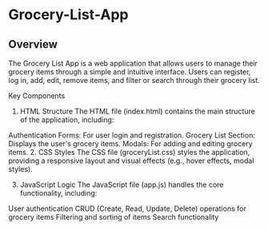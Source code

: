 # Grocery-List-App
<h2> Overview </h2>
<p> The Grocery List App is a web application that allows users to manage their grocery items through a simple and intuitive interface. Users can register, log in, add, edit, remove items, and filter or search through their grocery list. </p>

Key Components
1. HTML Structure
The HTML file (index.html) contains the main structure of the application, including:

Authentication Forms: For user login and registration.
Grocery List Section: Displays the user's grocery items.
Modals: For adding and editing grocery items.
2. CSS Styles
The CSS file (groceryList.css) styles the application, providing a responsive layout and visual effects (e.g., hover effects, modal styles).

3. JavaScript Logic
The JavaScript file (app.js) handles the core functionality, including:

User authentication
CRUD (Create, Read, Update, Delete) operations for grocery items
Filtering and sorting of items
Search functionality
